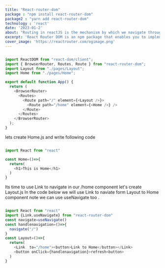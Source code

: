 ```yaml
---
title: "React-router-dom"
package : "npm install react-router-dom"
package2 : "yarn add react-router-dom"
technology : 'react'
date: '2023-01-2'
about: "Routing in reactJS is the mechanism by which we navigate through a website or web-application. Routing can be server-side routing or client-side routing. However, React Router is a part of client-side routing. "
excerpt: 'React Router DOM is an npm package that enables you to implement dynamic routing in a web app. It allows you to display pages and allow users to navigate them.'
cover_image: 'https://reactrouter.com/ogimage.png'
---
```

```js

import ReactDOM from "react-dom/client"; 
import { BrowserRouter, Routes, Route } from "react-router-dom";
import Layout from "./pages/Layout";
import Home from "./pages/Home";

export default function App() {
  return (
    <BrowserRouter>
      <Routes>
        <Route path="/" element={<Layout />}>
          <Route path="/home" element={<Home />} />
        </Route>
      </Routes>
    </BrowserRouter>
  );
}

```
lets create Home.js and write following code

```js

import React from "react"

const Home=()=>{
  return(
    <h1>This is Home</h1>
  )
}

```
Its time to use Link to navigate in our /home component let's create Layout.js
In the code below we will use Link to naviate form Layout to Home component
note we can use useNavigate too .

```js

import React from "react"
import {Link,useNavigate} from "react-router-dom"
const navigate=useNavigate()
const handlenavigation=()=>{
  navigate("/")
}
const Layout=()=>{
  return(
    <Link  to="/home"><button>Link to Home</button></Link>
    <button onClick={handlenavigation}>refresh<button>
  )
}

```



